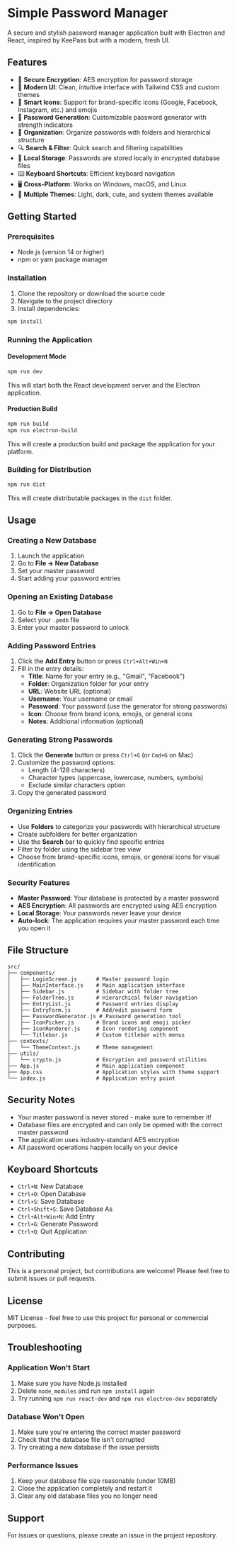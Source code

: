 # Simple Password Manager

A secure and stylish password manager application built with Electron and React, inspired by KeePass but with a modern, fresh UI.

## Features

- 🔐 **Secure Encryption**: AES encryption for password storage
- 🎨 **Modern UI**: Clean, intuitive interface with Tailwind CSS and custom themes
- 🎯 **Smart Icons**: Support for brand-specific icons (Google, Facebook, Instagram, etc.) and emojis
- 🔑 **Password Generation**: Customizable password generator with strength indicators
- 📁 **Organization**: Organize passwords with folders and hierarchical structure
- 🔍 **Search & Filter**: Quick search and filtering capabilities
- 💾 **Local Storage**: Passwords are stored locally in encrypted database files
- ⌨️ **Keyboard Shortcuts**: Efficient keyboard navigation
- 🖥️ **Cross-Platform**: Works on Windows, macOS, and Linux
- 🌙 **Multiple Themes**: Light, dark, cute, and system themes available

## Getting Started

### Prerequisites

- Node.js (version 14 or higher)
- npm or yarn package manager

### Installation

1. Clone the repository or download the source code
2. Navigate to the project directory
3. Install dependencies:

```bash
npm install
```

### Running the Application

#### Development Mode

```bash
npm run dev
```

This will start both the React development server and the Electron application.

#### Production Build

```bash
npm run build
npm run electron-build
```

This will create a production build and package the application for your platform.

### Building for Distribution

```bash
npm run dist
```

This will create distributable packages in the `dist` folder.

## Usage

### Creating a New Database

1. Launch the application
2. Go to **File → New Database**
3. Set your master password
4. Start adding your password entries

### Opening an Existing Database

1. Go to **File → Open Database**
2. Select your `.pmdb` file
3. Enter your master password to unlock

### Adding Password Entries

1. Click the **Add Entry** button or press `Ctrl+Alt+Win+N`
2. Fill in the entry details:
   - **Title**: Name for your entry (e.g., "Gmail", "Facebook")
   - **Folder**: Organization folder for your entry
   - **URL**: Website URL (optional)
   - **Username**: Your username or email
   - **Password**: Your password (use the generator for strong passwords)
   - **Icon**: Choose from brand icons, emojis, or general icons
   - **Notes**: Additional information (optional)

### Generating Strong Passwords

1. Click the **Generate** button or press `Ctrl+G` (or `Cmd+G` on Mac)
2. Customize the password options:
   - Length (4-128 characters)
   - Character types (uppercase, lowercase, numbers, symbols)
   - Exclude similar characters option
3. Copy the generated password

### Organizing Entries

- Use **Folders** to categorize your passwords with hierarchical structure
- Create subfolders for better organization
- Use the **Search** bar to quickly find specific entries
- Filter by folder using the sidebar tree view
- Choose from brand-specific icons, emojis, or general icons for visual identification

### Security Features

- **Master Password**: Your database is protected by a master password
- **AES Encryption**: All passwords are encrypted using AES encryption
- **Local Storage**: Your passwords never leave your device
- **Auto-lock**: The application requires your master password each time you open it

## File Structure

```
src/
├── components/
│   ├── LoginScreen.js      # Master password login
│   ├── MainInterface.js    # Main application interface
│   ├── Sidebar.js          # Sidebar with folder tree
│   ├── FolderTree.js       # Hierarchical folder navigation
│   ├── EntryList.js        # Password entries display
│   ├── EntryForm.js        # Add/edit password form
│   ├── PasswordGenerator.js # Password generation tool
│   ├── IconPicker.js       # Brand icons and emoji picker
│   ├── IconRenderer.js     # Icon rendering component
│   └── Titlebar.js         # Custom titlebar with menus
├── contexts/
│   └── ThemeContext.js     # Theme management
├── utils/
│   └── crypto.js           # Encryption and password utilities
├── App.js                  # Main application component
├── App.css                 # Application styles with theme support
└── index.js                # Application entry point
```

## Security Notes

- Your master password is never stored - make sure to remember it!
- Database files are encrypted and can only be opened with the correct master password
- The application uses industry-standard AES encryption
- All password operations happen locally on your device

## Keyboard Shortcuts

- `Ctrl+N`: New Database
- `Ctrl+O`: Open Database
- `Ctrl+S`: Save Database
- `Ctrl+Shift+S`: Save Database As
- `Ctrl+Alt+Win+N`: Add Entry
- `Ctrl+G`: Generate Password
- `Ctrl+Q`: Quit Application

## Contributing

This is a personal project, but contributions are welcome! Please feel free to submit issues or pull requests.

## License

MIT License - feel free to use this project for personal or commercial purposes.

## Troubleshooting

### Application Won't Start

1. Make sure you have Node.js installed
2. Delete `node_modules` and run `npm install` again
3. Try running `npm run react-dev` and `npm run electron-dev` separately

### Database Won't Open

1. Make sure you're entering the correct master password
2. Check that the database file isn't corrupted
3. Try creating a new database if the issue persists

### Performance Issues

1. Keep your database file size reasonable (under 10MB)
2. Close the application completely and restart it
3. Clear any old database files you no longer need

## Support

For issues or questions, please create an issue in the project repository.